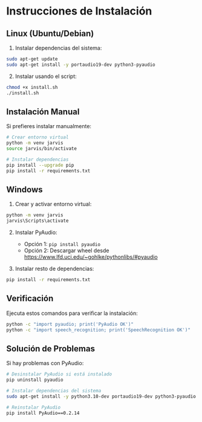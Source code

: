 # Instrucciones de Instalación

## Linux (Ubuntu/Debian)

1. Instalar dependencias del sistema:
```bash
sudo apt-get update
sudo apt-get install -y portaudio19-dev python3-pyaudio
```

2. Instalar usando el script:
```bash
chmod +x install.sh
./install.sh
```

## Instalación Manual

Si prefieres instalar manualmente:

```bash
# Crear entorno virtual
python -m venv jarvis
source jarvis/bin/activate

# Instalar dependencias
pip install --upgrade pip
pip install -r requirements.txt
```

## Windows

1. Crear y activar entorno virtual:
```bash
python -m venv jarvis
jarvis\Scripts\activate
```

2. Instalar PyAudio:
   - Opción 1: `pip install pyaudio`
   - Opción 2: Descargar wheel desde https://www.lfd.uci.edu/~gohlke/pythonlibs/#pyaudio

3. Instalar resto de dependencias:
```bash
pip install -r requirements.txt
```

## Verificación

Ejecuta estos comandos para verificar la instalación:
```bash
python -c "import pyaudio; print('PyAudio OK')"
python -c "import speech_recognition; print('SpeechRecognition OK')"
```

## Solución de Problemas

Si hay problemas con PyAudio:
```bash
# Desinstalar PyAudio si está instalado
pip uninstall pyaudio

# Instalar dependencias del sistema
sudo apt-get install -y python3.10-dev portaudio19-dev python3-pyaudio

# Reinstalar PyAudio
pip install PyAudio==0.2.14
```

